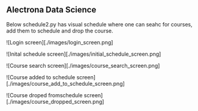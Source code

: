 ## Alectrona Data Science

Below schedule2.py has visual schedule where one can seahc for courses, add them to schedule and drop the course.

![Login screen][./images/login_screen.png]

![Inital schedule screen][./images/initial_schedule_screen.png]

![Course search screen][./images/course_search_screen.png]

![Course added to schedule screen][./images/course_add_to_schedule_screen.png]

![Course droped fromschedule screen][./images/course_dropped_screen.png]
